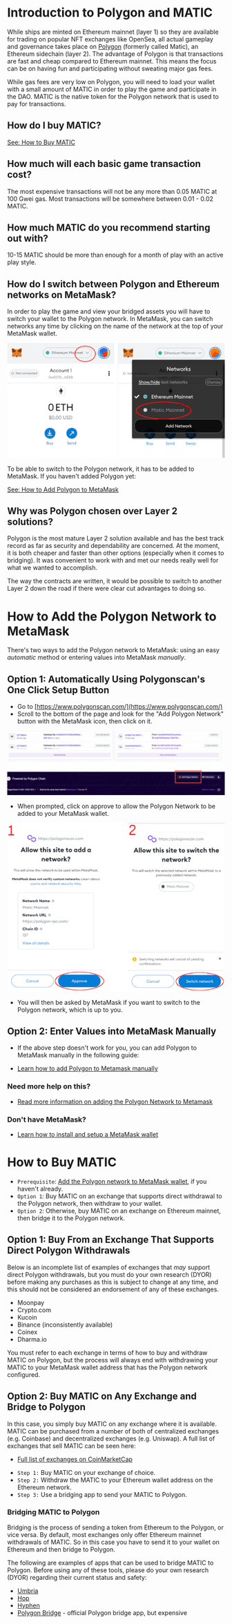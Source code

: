 # Introduction to Polygon and MATIC

While ships are minted on Ethereum mainnet (layer 1) so they are available for trading on popular NFT exchanges like OpenSea, all actual gameplay and governance takes place on [Polygon](https://polygon.technology/) (formerly called Matic), an Ethereum sidechain (layer 2). The advantage of Polygon is that transactions are fast and cheap compared to Ethereum mainnet. This means the focus can be on having fun and participating without sweating major gas fees.  

While gas fees are very low on Polygon, you will need to load your wallet with a small amount of MATIC in order to play the game and participate in the DAO. MATIC is the native token for the Polygon network that is used to pay for transactions.

## How do I buy MATIC?

[See: How to Buy MATIC](#how-to-buy-matic)

## How much will each basic game transaction cost?

The most expensive transactions will not be any more than 0.05 MATIC at 100 Gwei gas. Most transactions will be somewhere between 0.01 - 0.02 MATIC. 

## How much MATIC do you recommend starting out with?

10-15 MATIC should be more than enough for a month of play with an active play style.  

## How do I switch between Polygon and Ethereum networks on MetaMask?

 In order to play the game and view your bridged assets you will have to switch your wallet to the Polygon network. In MetaMask, you can switch networks any time by clicking on the name of the network at the top of your MetaMask wallet.

![change wallet network](img/polygon-switchnetwork.png)

To be able to switch to the Polygon network, it has to be added to MetaMask. If you haven't added Polygon yet:

 [See: How to Add Polygon to MetaMask](#how-to-add-the-polygon-network-to-metamask) 


## Why was Polygon chosen over Layer 2 solutions?

Polygon is the most mature Layer 2 solution available and has the best track record as far as security and dependability are concerned. At the moment, it is both cheaper and faster than other options (especially when it comes to bridging). It was convenient to work with and met our needs really well for what we wanted to accomplish.

The way the contracts are written, it would be possible to switch to another Layer 2 down the road if there were clear cut advantages to doing so. 

# How to Add the Polygon Network to MetaMask

There's two ways to add the Polygon network to MetaMask: using an easy *automatic* method or entering values into MetaMask *manually*.

## Option 1: Automatically Using Polygonscan's One Click Setup Button

- Go to [https://www.polygonscan.com/](https://www.polygonscan.com/)
- Scroll to the bottom of the page and look for the "Add Polygon Network" button with the MetaMask icon, then click on it. 

![add Polygon to MetaMask via polygonscan.com](img/polygon-button.png)

* When prompted, click on approve to allow the Polygon Network to be added to your MetaMask wallet.

![approve Polygon Network on MetaMask](img/polygon-addnetwork.png)

* You will then be asked by MetaMask if you want to switch to the Polygon network, which is up to you.
## Option 2: Enter Values into MetaMask Manually
- If the above step doesn't work for you, you can add Polygon to MetaMask manually in the following guide:

* [Learn how to add Polygon to Metamask manually](https://docs.polygon.technology/docs/develop/metamask/config-polygon-on-metamask/#add-the-polygon-network-manually)


### Need more help on this?
* [Read more information on adding the Polygon Network to Metamask](https://docs.polygon.technology/docs/develop/metamask/config-polygon-on-metamask/)

### Don't have MetaMask?

* [Learn how to install and setup a MetaMask wallet](https://docs.polygon.technology/docs/develop/metamask/hello)


# How to Buy MATIC

- `Prerequisite`: [Add the Polygon network to MetaMask wallet](#how-to-add-the-polygon-network-to-metamask), if you haven't already. 
- `Option 1`: Buy MATIC on an exchange that supports direct withdrawal to the Polygon network, then withdraw to your wallet.
- `Option 2`: Otherwise, buy MATIC on an exchange on Ethereum mainnet, then bridge it to the Polygon network.



## Option 1: Buy From an Exchange That Supports Direct Polygon Withdrawals

Below is an incomplete list of examples of exchanges that *may* support direct Polygon withdrawals, but you must do your own research (DYOR) before making any purchases as this is subject to change at any time, and this should not be considered an endorsement of any of these exchanges. 

- Moonpay
- Crypto.com
- Kucoin
- Binance (inconsistently available)
- Coinex
- Dharma.io

You must refer to each exchange in terms of how to buy and withdraw MATIC on Polygon, but the process will always end with withdrawing your MATIC to your MetaMask wallet address that has the Polygon network configured. 


## Option 2: Buy MATIC on Any Exchange and Bridge to Polygon

In this case, you simply buy MATIC on any exchange where it is available. MATIC can be purchased from a number of both of centralized exchanges (e.g. Coinbase) and decentralized exchanges (e.g. Uniswap). A full list of exchanges that sell MATIC can be seen here:

* [Full list of exchanges on CoinMarketCap](https://coinmarketcap.com/currencies/polygon/markets/)

- `Step 1:` Buy MATIC on your exchange of choice. 
- `Step 2:` Withdraw the MATIC to your Ethereum wallet address on the Ethereum network.
- `Step 3:` Use a bridging app to send your MATIC to Polygon. 

### Bridging MATIC to Polygon

Bridging is the process of sending a token from Ethereum  to the Polygon, or vice versa. By default, most exchanges only offer Ethereum mainnet withdrawals of MATIC. So in this case you have to send it to your wallet on Ethereum and then bridge to Polygon.

The following are examples of apps that can be used to bridge MATIC to Polygon. Before using any of these tools, please do your own research (DYOR) regarding their current status and safety:

- [Umbria](https://bridge.umbria.network/)
- [Hop](https://hop.exchange/)
- [Hyphen](https://hyphen.biconomy.io/)
- [Polygon Bridge](https://wallet.polygon.technology/bridge) - official Polygon bridge  app, but expensive
